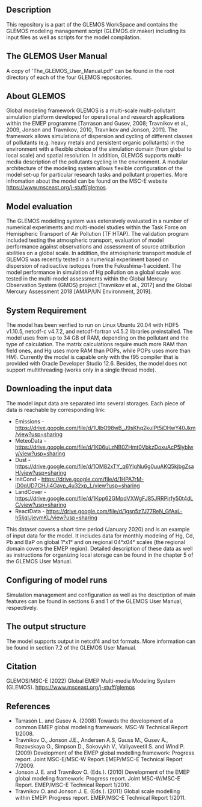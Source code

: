 ## Description

This repository is a part of the GLEMOS WorkSpace and contains the GLEMOS modeling management script (GLEMOS.dir.maker) including its input files as well as scripts for the model compilation.

## The GLEMOS User Manual

A copy of 'The_GLEMOS_User_Manual.pdf' can be found in the root directory of each of the four GLEMOS repositories.

## About GLEMOS

Global modeling framework GLEMOS is a multi-scale multi-pollutant simulation platform developed for operational and research applications within the EMEP programme [Tarrason and Gusev, 2008; Travnikov et al., 2009, Jonson and Travnikov, 2010, Travnikov and Jonson, 2011]. The framework allows simulations of dispersion and cycling of different classes of pollutants (e.g. heavy metals and persistent organic pollutants) in the environment with a flexible choice of the simulation domain (from global to local scale) and spatial resolution. In addition, GLEMOS supports multi-media description of the pollutants cycling in the environment. A modular architecture of the modeling system allows flexible configuration of the model set-up for particular research tasks and pollutant properties. More infromation about the model can be found on the MSC-E website https://www.msceast.org/j-stuff/glemos.

## Model evaluation

The GLEMOS modelling system was extensively evaluated in a number of numerical experiments and multi-model studies within the Task Force on Hemispheric Transport of Air Pollution (TF HTAP). The validation program included testing the atmospheric transport, evaluation of model performance against observations and assessment of source attribution abilities on a global scale. In addition, the atmospheric transport module of GLEMOS was recently tested in a numerical experiment based on dispersion of radioactive isotopes from the Fukushima-1 accident. The model performance in simulation of Hg pollution on a global scale was tested in the multi-model assessments within the Global Mercury Observation System (GMOS) project [Travnikov et al., 2017] and the Global Mercury Assessment 2018 [AMAP/UN Environment, 2019].

## System Requirement 

The model has been verified to run on Linux Ubuntu 20.04 with HDF5 v1.10.5, netcdf-c v4.7.2, and netcdf-fortran v4.5.2 libraries preinstalled. The model uses from up to 34 GB of RAM, depending on the pollutant and the type of calculation. The matrix calculations require much more RAM than field ones, and Hg uses more RAM than POPs, while POPs uses more than HM). Currently the model is capable only with the f95 compiler that is provided with Oracle Developer Studio 12.6. Besides, the model does not support multithreading (works only in a single thread mode).

## Downloading the input data

The model input data are separated into several storages. Each piece of data is reachable by corresponding link:

* Emissions - https://drive.google.com/file/d/1UlbO98wB_J9sKhq2kuIPt5iDHwY40Jkm/view?usp=sharing
* MeteoData - https://drive.google.com/file/d/1K06uLzNB0ZHmt0VbkzDoxuAcP5lyblwy/view?usp=sharing
* Dust - https://drive.google.com/file/d/1OM82xTY_q6YIqNu6g0uuAKQ5kjbgZsaH/view?usp=sharing
* InitCond - https://drive.google.com/file/d/1HPA7rM-iD0qUD7CHJj4Gavp_4u32xp_L/view?usp=sharing
* LandCover - https://drive.google.com/file/d/1Kpp62GMpdVXWgFJ85JRRPirfy50t4dLC/view?usp=sharing
* ReactData - https://drive.google.com/file/d/1gsn5z7J77ReN_GfAaL-h5IjqIJjeymKL/view?usp=sharing

This dataset covers a short time period (January 2020) and is an example of input data for the model. It includes data for monthly modeling of Hg, Cd, Pb and BaP on global 1°x1° and on regional 04°x04° scales (the regional domain covers the EMEP region). Detailed description of these data as well as instructions for organizing local storage can be found in the chapter 5 of the GLEMOS User Manual. 

## Configuring of model runs

Simulation management and configuration as well as the desctiption of main features can be found in sections 6 and 1 of the GLEMOS User Manual, respectively.

## The output structure

The model supports output in netcdf4 and txt formats. More information can be found in section 7.2 of the GLEMOS User Manual.

## Citation

GLEMOS/MSC-E (2022) Global EMEP Multi-media Modeling System (GLEMOS). https://www.msceast.org/j-stuff/glemos

## References

* Tarrasón L. and Gusev A. (2008) Towards the development of a common EMEP global modeling framework. MSC-W Technical Report 1/2008.
* Travnikov O., Jonson J.E., Andersen A.S, Gauss M., Gusev A., Rozovskaya O., Simpson D., Sokovykh V., Valiyaveetil S. and Wind P. (2009) Development of the EMEP global modelling framework: Progress report. Joint MSC-E/MSC-W Report.EMEP/MSC-E Technical Report 7/2009.
* Jonson J. E. and Travnikov O. (Eds.). (2010) Development of the EMEP global modeling framework: Progress report. Joint MSC-W/MSC-E Report. EMEP/MSC-E Technical Report 1/2010.
* Travnikov O. and Jonson J. E. (Eds.). (2011) Global scale modelling within EMEP: Progress report. EMEP/MSC-E Technical Report 1/2011.
